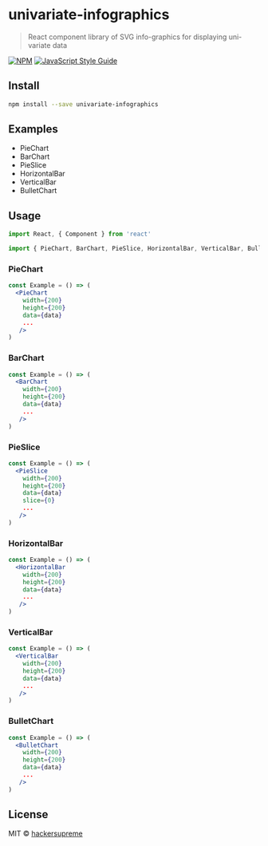 # univariate-infographics

> React component library of SVG info-graphics for displaying uni-variate data

[![NPM](https://img.shields.io/npm/v/univariate-infographics.svg)](https://www.npmjs.com/package/univariate-infographics) [![JavaScript Style Guide](https://img.shields.io/badge/code_style-standard-brightgreen.svg)](https://standardjs.com)

## Install

```bash
npm install --save univariate-infographics
```

## Examples

- PieChart
- BarChart
- PieSlice
- HorizontalBar
- VerticalBar
- BulletChart

## Usage

```jsx
import React, { Component } from 'react'

import { PieChart, BarChart, PieSlice, HorizontalBar, VerticalBar, BulletChart } from 'univariate-infographics'
```

### PieChart
```jsx
const Example = () => (
  <PieChart
    width={200}
    height={200}
    data={data}
    ...
   />
)
```

### BarChart
```jsx
const Example = () => (
  <BarChart
    width={200}
    height={200}
    data={data}
    ...
   />
)
```

### PieSlice
```jsx
const Example = () => (
  <PieSlice
    width={200}
    height={200}
    data={data}
    slice={0}
    ...
   />
)
```

### HorizontalBar
```jsx
const Example = () => (
  <HorizontalBar
    width={200}
    height={200}
    data={data}
    ...
   />
)
```

### VerticalBar
```jsx
const Example = () => (
  <VerticalBar
    width={200}
    height={200}
    data={data}
    ...
   />
)
```

### BulletChart
```jsx
const Example = () => (
  <BulletChart
    width={200}
    height={200}
    data={data}
    ...
   />
)
```

## License

MIT © [hackersupreme](https://github.com/hackersupreme)
